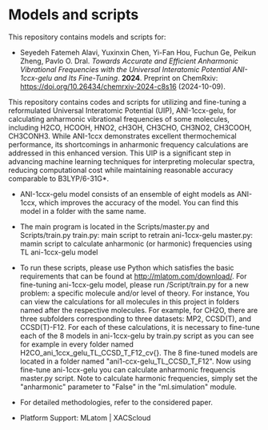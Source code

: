 # Models and scripts

This repository contains models and scripts for:

- Seyedeh Fatemeh Alavi, Yuxinxin Chen, Yi-Fan Hou, Fuchun Ge, Peikun Zheng, Pavlo O. Dral. *Towards Accurate and Efficient Anharmonic Vibrational Frequencies with the Universal Interatomic Potential ANI-1ccx-gelu and Its Fine-Tuning*. **2024**. Preprint on ChemRxiv: https://doi.org/10.26434/chemrxiv-2024-c8s16 (2024-10-09).

This repository contains codes and scripts for utilizing and fine-tuning a reformulated Universal Interatomic Potential (UIP), ANI-1ccx-gelu, for calculating anharmonic vibrational frequencies of some molecules, including H2CO, HCOOH, HNO2, cH3OH, CH3CHO, CH3NO2, CH3COOH, CH3CONH3. While ANI-1ccx demonstrates excellent thermochemical performance, its shortcomings in anharmonic frequency calculations are addressed in this enhanced version. This UIP is a significant step in advancing machine learning techniques for interpreting molecular spectra, reducing computational cost while maintaining reasonable accuracy comparable to B3LYP/6-31G*.

- ANI-1ccx-gelu model consists of an ensemble of eight models as ANI-1ccx, which improves the accuracy of the model. You can find this model in a folder with the same name.

- The main program is located in the Scripts/master.py and Scripts/train.py
train.py: main script to retrain ani-1ccx-gelu
master.py: mamin script to calculate anharmonic (or harmonic) frequencies using TL ani-1ccx-gelu model

- To run these scripts, please use Python which satisfies the basic requirements that can be found at http://mlatom.com/download/. For fine-tuning ani-1ccx-gelu model, please run /Script/train.py for a new problem: a specific molecule and/or level of theory. For instance, You can view the calculations for all molecules in this project in folders named after the respective molecules. For example, for CH2O, there are three subfolders corresponding to three datasets: MP2, CCSD(T), and CCSD(T)-F12. For each of these calculations, it is necessary to fine-tune each of the 8 models in ani-1ccx-gelu by train.py script as you can see for example in every folder named H2CO_ani_1ccx_gelu_TL_CCSD_T_F12_cv{}. The 8 fine-tuned models are located in a folder named "ani1-ccx-gelu_TL_CCSD_T_F12". Now using fine-tune ani-1ccx-gelu you can calculate anharmonic frequencis master.py script. Note to calculate harmonic frequencies, simply set the "anharmonic" parameter to "False" in the "ml.simulation" module.


- For detailed methodologies, refer to the considered paper.
- Platform Support: MLatom | XACScloud